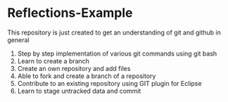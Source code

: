 # Reflections-Example

This repository is just created to get an understanding of git and github in general

1. Step by step implementation of various git commands using git bash
2. Learn to create a branch
3. Create an own repository and add files
4. Able to fork and create a branch of a repository
5. Contribute to an existing repository using GIT plugin for Eclipse
6. Learn to stage untracked data and commit
